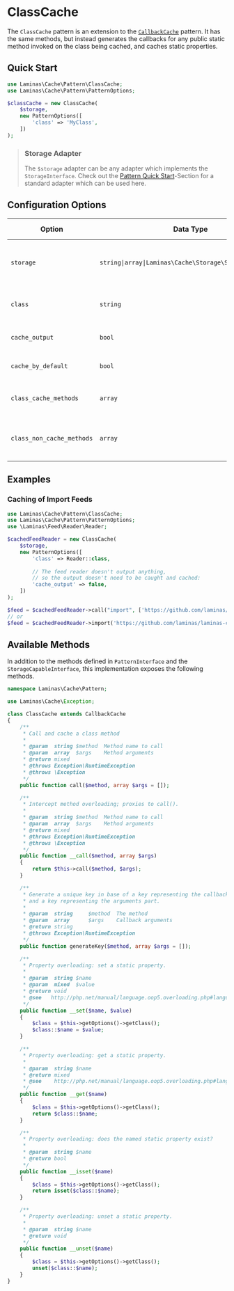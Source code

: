 # ClassCache

The `ClassCache` pattern is an extension to the
[`CallbackCache`](callback-cache.md) pattern. It has the same methods, but
instead generates the callbacks for any public static method invoked on the
class being cached, and caches static properties.

## Quick Start

```php
use Laminas\Cache\Pattern\ClassCache;
use Laminas\Cache\Pattern\PatternOptions;

$classCache = new ClassCache(
    $storage,
    new PatternOptions([
        'class' => 'MyClass',
    ])
);
```

> ### Storage Adapter
>
> The `$storage` adapter can be any adapter which implements the `StorageInterface`. Check out the [Pattern Quick Start](./intro.md#quick-start)-Section for a standard adapter which can be used here.

## Configuration Options

Option | Data Type | Default Value | Description
------ | --------- | ------------- | -----------
`storage` | `string\|array\|Laminas\Cache\Storage\StorageInterface` | none | **deprecated** Adapter used for reading and writing cached data.
`class` | `string` | none | Name of the class for which to cache method output.
`cache_output` | `bool` | `true` | Whether or not to cache method output.
`cache_by_default` | `bool` | `true` | Cache all method calls by default.
`class_cache_methods` | `array` | `[]` | List of methods to cache (if `cache_by_default` is disabled).
`class_non_cache_methods` | `array` | `[]` | List of methods to omit from caching (if `cache_by_default` is enabled).

## Examples

### Caching of Import Feeds

```php
use Laminas\Cache\Pattern\ClassCache;
use Laminas\Cache\Pattern\PatternOptions;
use \Laminas\Feed\Reader\Reader;

$cachedFeedReader = new ClassCache(
    $storage,
    new PatternOptions([
        'class' => Reader::class,
        
        // The feed reader doesn't output anything,
        // so the output doesn't need to be caught and cached:
        'cache_output' => false,
    ])
);

$feed = $cachedFeedReader->call("import", ['https://github.com/laminas/laminas-cache/releases.atom']);
// or
$feed = $cachedFeedReader->import('https://github.com/laminas/laminas-cache/releases.atom');
```

## Available Methods

In addition to the methods defined in `PatternInterface` and the `StorageCapableInterface`, this implementation
exposes the following methods.

```php
namespace Laminas\Cache\Pattern;

use Laminas\Cache\Exception;

class ClassCache extends CallbackCache
{
    /**
     * Call and cache a class method
     *
     * @param  string $method  Method name to call
     * @param  array  $args    Method arguments
     * @return mixed
     * @throws Exception\RuntimeException
     * @throws \Exception
     */
    public function call($method, array $args = []);

    /**
     * Intercept method overloading; proxies to call().
     *
     * @param  string $method  Method name to call
     * @param  array  $args    Method arguments
     * @return mixed
     * @throws Exception\RuntimeException
     * @throws \Exception
     */
    public function __call($method, array $args)
    {
        return $this->call($method, $args);
    }

    /**
     * Generate a unique key in base of a key representing the callback part
     * and a key representing the arguments part.
     *
     * @param  string     $method  The method
     * @param  array      $args    Callback arguments
     * @return string
     * @throws Exception\RuntimeException
     */
    public function generateKey($method, array $args = []);

    /**
     * Property overloading: set a static property.
     *
     * @param  string $name
     * @param  mixed  $value
     * @return void
     * @see   http://php.net/manual/language.oop5.overloading.php#language.oop5.overloading.members
     */
    public function __set($name, $value)
    {
        $class = $this->getOptions()->getClass();
        $class::$name = $value;
    }

    /**
     * Property overloading: get a static property.
     *
     * @param  string $name
     * @return mixed
     * @see    http://php.net/manual/language.oop5.overloading.php#language.oop5.overloading.members
     */
    public function __get($name)
    {
        $class = $this->getOptions()->getClass();
        return $class::$name;
    }

    /**
     * Property overloading: does the named static property exist?
     *
     * @param  string $name
     * @return bool
     */
    public function __isset($name)
    {
        $class = $this->getOptions()->getClass();
        return isset($class::$name);
    }

    /**
     * Property overloading: unset a static property.
     *
     * @param  string $name
     * @return void
     */
    public function __unset($name)
    {
        $class = $this->getOptions()->getClass();
        unset($class::$name);
    }
}
```
